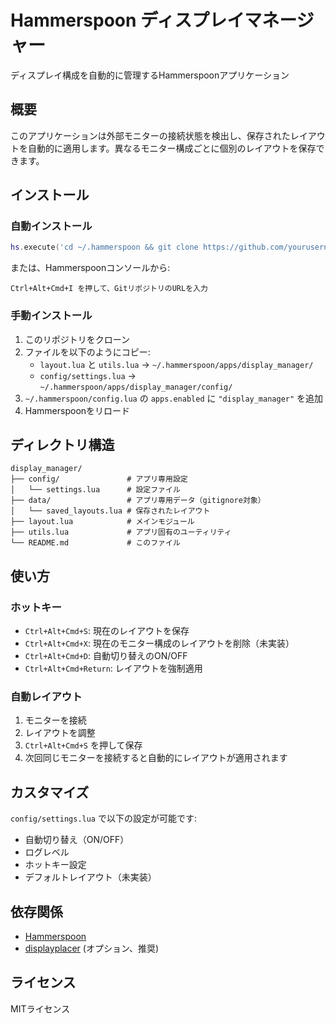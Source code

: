 # Hammerspoon ディスプレイマネージャー

ディスプレイ構成を自動的に管理するHammerspoonアプリケーション

## 概要

このアプリケーションは外部モニターの接続状態を検出し、保存されたレイアウトを自動的に適用します。異なるモニター構成ごとに個別のレイアウトを保存できます。

## インストール

### 自動インストール

```lua
hs.execute('cd ~/.hammerspoon && git clone https://github.com/yourusername/hammerspoon-display-manager.git /tmp/app && cd /tmp/app && ./install.sh && rm -rf /tmp/app')
```

または、Hammerspoonコンソールから:

```
Ctrl+Alt+Cmd+I を押して、GitリポジトリのURLを入力
```

### 手動インストール

1. このリポジトリをクローン
2. ファイルを以下のようにコピー:
   - `layout.lua` と `utils.lua` → `~/.hammerspoon/apps/display_manager/`
   - `config/settings.lua` → `~/.hammerspoon/apps/display_manager/config/`
3. `~/.hammerspoon/config.lua` の `apps.enabled` に `"display_manager"` を追加
4. Hammerspoonをリロード

## ディレクトリ構造

```
display_manager/
├── config/               # アプリ専用設定
│   └── settings.lua      # 設定ファイル
├── data/                 # アプリ専用データ（gitignore対象）
│   └── saved_layouts.lua # 保存されたレイアウト
├── layout.lua            # メインモジュール
├── utils.lua             # アプリ固有のユーティリティ
└── README.md             # このファイル
```

## 使い方

### ホットキー

- `Ctrl+Alt+Cmd+S`: 現在のレイアウトを保存
- `Ctrl+Alt+Cmd+X`: 現在のモニター構成のレイアウトを削除（未実装）
- `Ctrl+Alt+Cmd+D`: 自動切り替えのON/OFF
- `Ctrl+Alt+Cmd+Return`: レイアウトを強制適用

### 自動レイアウト

1. モニターを接続
2. レイアウトを調整
3. `Ctrl+Alt+Cmd+S` を押して保存
4. 次回同じモニターを接続すると自動的にレイアウトが適用されます

## カスタマイズ

`config/settings.lua` で以下の設定が可能です:

- 自動切り替え（ON/OFF）
- ログレベル
- ホットキー設定
- デフォルトレイアウト（未実装）

## 依存関係

- [Hammerspoon](https://www.hammerspoon.org/)
- [displayplacer](https://github.com/jakehilborn/displayplacer) (オプション、推奨)

## ライセンス

MITライセンス 